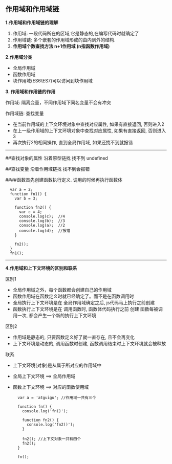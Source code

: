 ## 作用域和作用域链
**1.作用域和作用域链的理解**

1. 作用域: 一段代码所在的区域,它是静态的,在编写代码时就确定了  
2. 作用域链: 多个嵌套的作用域形成的由内到外的结构. 
3. **作用域个数查找方法   n+1作用域 (n指函数作用域)**

**2.作用域分类**

- 全局作用域
- 函数作用域
- 块作用域(ES6\ES7)可以访问到块作用域

**3. 作用域和作用链的作用**

作用域: 隔离变量，不同作用域下同名变量不会有冲突

作用域链: 查找变量

- 在当前作用域的上下文环境对象中查找对应属性, 如果有直接返回, 否则进入2
- 在上一级作用域的上下文环境对象中查找对应属性, 如果有直接返回, 否则进入3
- 再次执行2的相同操作, 直到全局作用域, 如果还找不到就报错
  

----------

##查找对象的属性 沿着原型链找 找不到 undefined

##查找变量 沿着作用域链找  找不到会报错

####函数首先创建函数执行定义. 调用的时候再执行函数体

	  var a = 2;
	  function fn1() {
	    var b = 3;
	
	    function fn2() {
	      var c = 4;
	      console.log(c);  //4
	      console.log(b);  //3
	      console.log(a);  //2
	      console.log(d);  //报错
	    }
	
	    fn2();
	  }
	  fn1();

----------

**4.作用域和上下文环境的区别和联系**

区别1

  * 全局作用域之外，每个函数都会创建自己的作用域
  * 函数作用域在函数定义时就已经确定了。而不是在函数调用时
  * 全局执行上下文环境是在 全局作用域确定之后, js代码马上执行之前创建
  * 函数执行上下文环境是在 调用函数时, 函数体代码执行之前 创建
函数每被调用一次, 都会产生一个新的执行上下文环境

区别2

  * 作用域是静态的, 只要函数定义好了就一直存在, 且不会再变化
  * 上下文环境是动态的, 调用函数时创建, 函数调用结束时上下文环境就会被释放

联系

  * 上下文环境(对象)是从属于所对应的作用域中
  * 全局上下文环境 ==> 全局作用域
  * 函数上下文环境 ==> 对应的函数使用域

		  var a = 'atguigu'; //作用域一共有三个
	
		  function fn() {
		    console.log('fn()');
		
		    function fn2() {
		      console.log('fn2()');
		    }
		
		    fn2(); //上下文对象一共有四个
		    fn2();
		  }
		
		  fn();